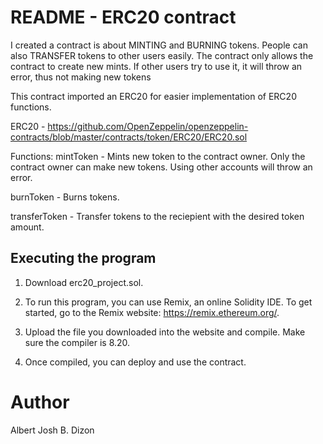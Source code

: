 # README - ERC20 contract

I created a contract is about MINTING and BURNING tokens. People can also TRANSFER tokens to other users easily. The contract only allows the contract to create new mints. If other users try to use it, it will throw an error, thus not making new tokens

This contract imported an ERC20 for easier implementation of ERC20 functions.

ERC20 - https://github.com/OpenZeppelin/openzeppelin-contracts/blob/master/contracts/token/ERC20/ERC20.sol

Functions:
mintToken - Mints new token to the contract owner. Only the contract owner can make new tokens. Using other accounts will throw an error.

burnToken - Burns tokens.

transferToken - Transfer tokens to the reciepient with the desired token amount.

## Executing the program

1. Download erc20_project.sol.

2. To run this program, you can use Remix, an online Solidity IDE. To get started, go to the Remix website: https://remix.ethereum.org/.

3. Upload the file you downloaded into the website and compile. Make sure the compiler is 8.20.

4. Once compiled, you can deploy and use the contract.

# Author

Albert Josh B. Dizon
